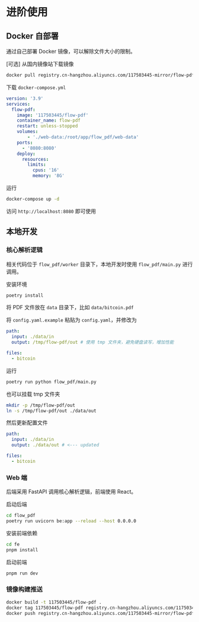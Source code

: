 # 进阶使用

## Docker 自部署

通过自己部署 Docker 镜像，可以解除文件大小的限制。

[可选] 从国内镜像站下载镜像

```sh
docker pull registry.cn-hangzhou.aliyuncs.com/117503445-mirror/flow-pdf && docker tag registry.cn-hangzhou.aliyuncs.com/117503445-mirror/flow-pdf 117503445/flow-pdf
```

下载 `docker-compose.yml`

```yaml
version: '3.9'
services:
  flow-pdf:
    image: '117503445/flow-pdf'
    container_name: flow-pdf
    restart: unless-stopped
    volumes:
        - './web-data:/root/app/flow_pdf/web-data'
    ports:
      - '8080:8080'
    deploy:
      resources:
        limits:
          cpus: '16'
          memory: '8G'
```

运行

```sh
docker-compose up -d
```

访问 `http://localhost:8080` 即可使用

## 本地开发

### 核心解析逻辑

相关代码位于 `flow_pdf/worker` 目录下，本地开发时使用 `flow_pdf/main.py` 进行调用。

安装环境

```sh
poetry install
```

将 PDF 文件放在 `data` 目录下，比如 `data/bitcoin.pdf`

将 `config.yaml.example` 粘贴为 `config.yaml`，并修改为

```yaml
path:
  input: ./data/in
  output: /tmp/flow-pdf/out # 使用 tmp 文件夹，避免硬盘读写，增加性能

files:
  - bitcoin
```

运行

```sh
poetry run python flow_pdf/main.py
```

也可以挂载 tmp 文件夹

```sh
mkdir -p /tmp/flow-pdf/out
ln -s /tmp/flow-pdf/out ./data/out
```

然后更新配置文件

```yaml
path:
  input: ./data/in
  output: ./data/out # <--- updated

files:
  - bitcoin
```

### Web 端

后端采用 FastAPI 调用核心解析逻辑，前端使用 React。

启动后端

```sh
cd flow_pdf
poetry run uvicorn be:app --reload --host 0.0.0.0
```

安装前端依赖

```sh
cd fe
pnpm install
```

启动前端

```sh
pnpm run dev
```

### 镜像构建推送

```sh
docker build -t 117503445/flow-pdf .
docker tag 117503445/flow-pdf registry.cn-hangzhou.aliyuncs.com/117503445-mirror/flow-pdf
docker push registry.cn-hangzhou.aliyuncs.com/117503445-mirror/flow-pdf
```
